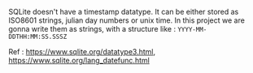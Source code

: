SQLite doesn't have a timestamp datatype. 
It can be either stored as ISO8601 strings, julian day numbers or unix time.
In this project we are gonna write them as strings, with a structure like : `YYYY-MM-DDTHH:MM:SS.SSSZ`

Ref : https://www.sqlite.org/datatype3.html, https://www.sqlite.org/lang_datefunc.html